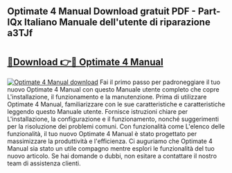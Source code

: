 ## Optimate 4 Manual Download gratuit PDF - Part-IQx Italiano Manuale dell'utente di riparazione a3TJf

# <h2><a href="http://dfbivmh.blite.top/?on=Optimate+4+Manual">🔗Download 👉🔴 Optimate 4 Manual</a></h2>

[![Optimate 4 Manual download](https://i.imgur.com/lujVjoI.png)](http://dfbivmh.blite.top/?on=Optimate+4+Manual)
Fai il primo passo per padroneggiare il tuo nuovo Optimate 4 Manual con questo Manuale utente completo che copre L'installazione, il funzionamento e la manutenzione. Prima di utilizzare Optimate 4 Manual, familiarizzare con le sue caratteristiche e caratteristiche leggendo questo Manuale utente. Fornisce istruzioni chiare per L'installazione, la configurazione e il funzionamento, nonché suggerimenti per la risoluzione dei problemi comuni. Con funzionalità come L'elenco delle funzionalità, il tuo nuovo Optimate 4 Manual è stato progettato per massimizzare la produttività e l'efficienza. Ci auguriamo che Optimate 4 Manual sia stato un utile compagno mentre esplori le funzionalità del tuo nuovo articolo. Se hai domande o dubbi, non esitare a contattare il nostro team di assistenza clienti.
